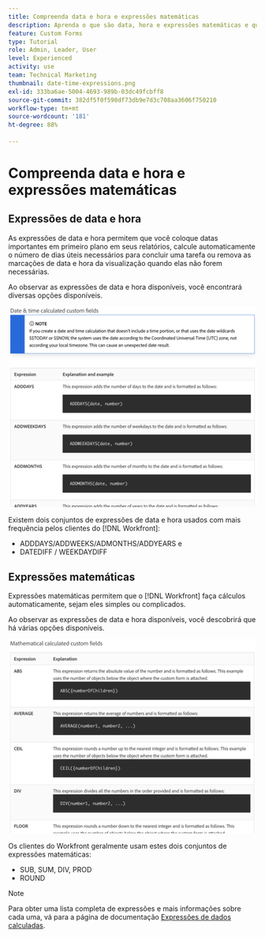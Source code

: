 ```yaml
---
title: Compreenda data e hora e expressões matemáticas
description: Aprenda o que são data, hora e expressões matemáticas e quais estão disponíveis para uso ao criar dados personalizados no Adobe[!UICONTROL Workfront].
feature: Custom Forms
type: Tutorial
role: Admin, Leader, User
level: Experienced
activity: use
team: Technical Marketing
thumbnail: date-time-expressions.png
exl-id: 333ba6ae-5004-4693-989b-03dc49fcbff8
source-git-commit: 382df5f0f590df73db9e7d3c708aa3606f750210
workflow-type: tm+mt
source-wordcount: '181'
ht-degree: 88%

---
```


# Compreenda data e hora e expressões matemáticas

## Expressões de data e hora

As expressões de data e hora permitem que você coloque datas importantes em primeiro plano em seus relatórios, calcule automaticamente o número de dias úteis necessários para concluir uma tarefa ou remova as marcações de data e hora da visualização quando elas não forem necessárias.

Ao observar as expressões de data e hora disponíveis, você encontrará diversas opções disponíveis.

![Exemplos de expressões de data e hora](assets/datetimeexpressions01.png)

Existem dois conjuntos de expressões de data e hora usados com mais frequência pelos clientes do [!DNL Workfront]:

* ADDDAYS/ADDWEEKS/ADMONTHS/ADDYEARS e
* DATEDIFF / WEEKDAYDIFF

## Expressões matemáticas

Expressões matemáticas permitem que o [!DNL Workfront] faça cálculos automaticamente, sejam eles simples ou complicados.

Ao observar as expressões de data e hora disponíveis, você descobrirá que há várias opções disponíveis.

![Exemplos de expressões matemáticas](assets/datetimeexpressions02.png)

Os clientes do Workfront geralmente usam estes dois conjuntos de expressões matemáticas:

* SUB, SUM, DIV, PROD
* ROUND

>[!NOTE]
>
>Para obter uma lista completa de expressões e mais informações sobre cada uma, vá para a página de documentação [Expressões de dados calculadas](https://experienceleague.adobe.com/pt-br/docs/workfront/using/reporting/reports/calculated-custom-data/calculated-data-expressions).

